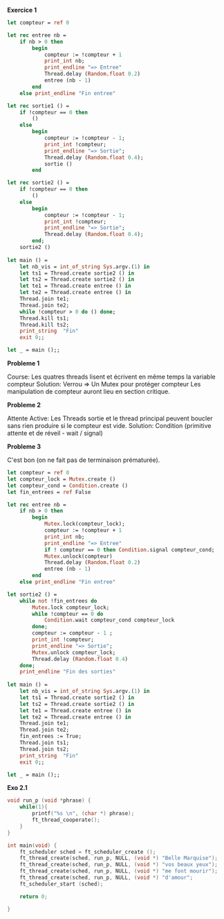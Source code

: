 **Exercice 1**

```ocaml
let compteur = ref 0

let rec entree nb =
    if nb > 0 then
        begin
            compteur := !compteur + 1
            print_int nb;
            print_endline "=> Entree"
            Thread.delay (Random.float 0.2)
            entree (nb - 1)
        end
    else print_endline "Fin entree"

let rec sortie1 () =
    if !compteur == 0 then
        ()
    else 
        begin
            compteur := !compteur - 1;
            print_int !compteur;
            print_endline "=> Sortie";
            Thread.delay (Random.float 0.4);
            sortie ()
        end

let rec sortie2 () =
    if !compteur == 0 then
        ()
    else 
        begin
            compteur := !compteur - 1;
            print_int !compteur;
            print_endline "=> Sortie";
            Thread.delay (Random.float 0.4);
        end;
    sortie2 ()
    
let main () = 
    let nb_vis = int_of_string Sys.argv.(1) in
    let ts1 = Thread.create sortie2 () in
    let ts2 = Thread.create sortie2 () in
    let te1 = Thread.create entree () in
    let te2 = Thread.create entree () in
    Thread.join te1;
    Thread.join te2;
    while !compteur > 0 do () done;
    Thread.kill ts1;
    Thread.kill ts2;
    print_string  "Fin"
    exit 0;;

let _ = main ();;

```

**Probleme 1**

Course:
    Les quatres threads lisent et écrivent en même temps la variable compteur
Solution:
    Verrou => Un Mutex pour protéger compteur
    Les manipulation de compteur auront lieu en section critique.

**Probleme 2**

Attente Active:
    Les Threads sortie et le thread principal peuvent boucler sans rien produire si le compteur est vide.
Solution:
    Condition (primitive attente et de réveil - wait / signal)

**Probleme 3**

C'est bon (on ne fait pas de terminaison prématurée).

```ocaml
let compteur = ref 0
let compteur_lock = Mutex.create ()
let compteur_cond = Condition.create ()
let fin_entrees = ref False

let rec entree nb =
    if nb > 0 then
        begin
            Mutex.lock(compteur_lock);
            compteur := !compteur + 1
            print_int nb;
            print_endline "=> Entree"
            if ! compteur == 0 then Condition.signal compteur_cond;
            Mutex.unlock(compteur)
            Thread.delay (Random.float 0.2)
            entree (nb - 1)
        end
    else print_endline "Fin entree"

let sortie2 () =
    while not !fin_entrees do
        Mutex.lock compteur_lock;
        while !compteur == 0 do
            Condition.wait compteur_cond compteur_lock
        done;
        compteur := compteur - 1 ;
        print_int !compteur;
        print_endline "=> Sortie";
        Mutex.unlock compteur_lock;
        Thread.delay (Random.float 0.4)
    done;
    print_endline "Fin des sorties"
    
let main () = 
    let nb_vis = int_of_string Sys.argv.(1) in
    let ts1 = Thread.create sortie2 () in
    let ts2 = Thread.create sortie2 () in
    let te1 = Thread.create entree () in
    let te2 = Thread.create entree () in
    Thread.join te1;
    Thread.join te2;
    fin_entrees := True;
    Thread.join ts1;
    Thread.join ts2;
    print_string  "Fin"
    exit 0;;

let _ = main ();;

```

**Exo 2.1**

```c
void run_p (void *phrase) {
    while(1){
        printf("%s \n", (char *) phrase);
        ft_thread_cooperate();
    }
}

int main(void) {
    ft_scheduler sched = ft_scheduler_create ();
    ft_thread_create(sched, run_p, NULL, (void *) "Belle Marquise");
    ft_thread_create(sched, run_p, NULL, (void *) "vos beaux yeux");
    ft_thread_create(sched, run_p, NULL, (void *) "me font mourir");
    ft_thread_create(sched, run_p, NULL, (void *) "d'amour";
    ft_scheduler_start (sched);

    return 0;

}
```










